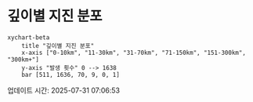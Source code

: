 # 깊이별 지진 분포

```mermaid
xychart-beta
    title "깊이별 지진 분포"
    x-axis ["0-10km", "11-30km", "31-70km", "71-150km", "151-300km", "300km+"]
    y-axis "발생 횟수" 0 --> 1638
    bar [511, 1636, 70, 9, 0, 1]
```

업데이트 시간: 2025-07-31 07:06:53
